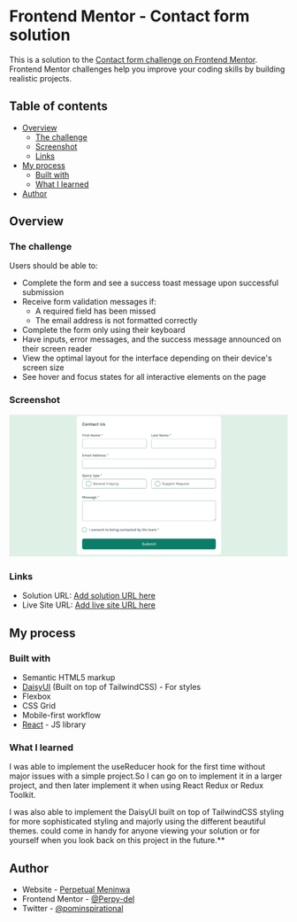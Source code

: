 # Frontend Mentor - Contact form solution

This is a solution to the [Contact form challenge on Frontend Mentor](https://www.frontendmentor.io/challenges/contact-form--G-hYlqKJj). Frontend Mentor challenges help you improve your coding skills by building realistic projects. 

## Table of contents

- [Overview](#overview)
  - [The challenge](#the-challenge)
  - [Screenshot](#screenshot)
  - [Links](#links)
- [My process](#my-process)
  - [Built with](#built-with)
  - [What I learned](#what-i-learned)
- [Author](#author)

## Overview

### The challenge

Users should be able to:

- Complete the form and see a success toast message upon successful submission
- Receive form validation messages if:
  - A required field has been missed
  - The email address is not formatted correctly
- Complete the form only using their keyboard
- Have inputs, error messages, and the success message announced on their screen reader
- View the optimal layout for the interface depending on their device's screen size
- See hover and focus states for all interactive elements on the page

### Screenshot

![Contact form](./public/contact-form-ss.png)

### Links

- Solution URL: [Add solution URL here](https://github.com/FrontendMentor-Perpydel/fm-contact-form)
- Live Site URL: [Add live site URL here](https://fm-contact.netlify.app/)

## My process

### Built with

- Semantic HTML5 markup
- [DaisyUI](https://daisyui.com/) (Built on top of TailwindCSS) - For styles
- Flexbox
- CSS Grid
- Mobile-first workflow
- [React](https://reactjs.org/) - JS library

### What I learned

I was able to implement the useReducer hook for the first time without major issues with a simple project.So I can go on to implement it in a larger project, and then later implement it when using React Redux or Redux Toolkit.

I was also able to implement the DaisyUI built on top of TailwindCSS styling for more sophisticated styling and majorly using the different beautiful themes.
could come in handy for anyone viewing your solution or for yourself when you look back on this project in the future.**

## Author

- Website - [Perpetual Meninwa](https://pm-portfolio-drab.vercel.app/)
- Frontend Mentor - [@Perpy-del](https://www.frontendmentor.io/profile/Perpy-del)
- Twitter - [@pominspirational](https://x.com/pominpirational)

